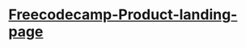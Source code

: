 # [Freecodecamp-Product-landing-page](https://zenab12.github.io/Freecodecamp-Product-landing-page/)
